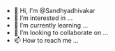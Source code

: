 - 👋 Hi, I’m @Sandhyadhivakar
- 👀 I’m interested in ...
- 🌱 I’m currently learning ...
- 💞️ I’m looking to collaborate on ...
- 📫 How to reach me ...

<!---
Sandhyadhivakar/Sandhyadhivakar is a ✨ special ✨ repository because its `README.md` (this file) appears on your GitHub profile.
You can click the Preview link to take a look at your changes.
--->
